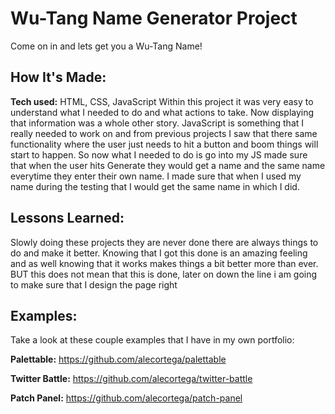 # Wu-Tang Name Generator Project
Come on in and lets get you a Wu-Tang Name!

## How It's Made:

**Tech used:** HTML, CSS, JavaScript
Within this project it was very easy to understand what I needed to do and what actions to take. Now displaying that information was a whole other story. JavaScript is something that I really needed to work on and from previous projects I saw that there same functionality where the user just needs to hit a button and boom things will start to happen. So now what I needed to do is go into my JS made sure that when the user hits Generate they would get a name and the same name everytime they enter their own name. I made sure that when I used my name during the testing that I would get the same name in which I did.

## Lessons Learned:

Slowly doing these projects they are never done there are always things to do and make it better. Knowing that I got this done is an amazing feeling and as well knowing that it works makes things a bit better more than ever. BUT this does not mean that this is done, later on down the line i am going to make sure that I design the page right

## Examples:
Take a look at these couple examples that I have in my own portfolio:

**Palettable:** https://github.com/alecortega/palettable

**Twitter Battle:** https://github.com/alecortega/twitter-battle

**Patch Panel:** https://github.com/alecortega/patch-panel

